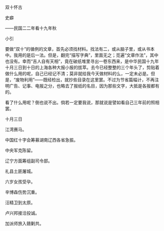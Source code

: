 双十怀古

史癖

——民国二二年看十九年秋

  

小引

  

要做“双十”的循例的文章，首先必须找材料。找法有二，或从脑子里，或从书本中。我用的是后一法。但是，翻完“描写字典”，里面无之；觅遍“文章作法”，其中也没有。幸而“吉人自有天相”，竟在破纸堆里寻出一卷东西来，是中华民国十九年十月三日到十日的上海各种大报小报的拔萃。去今已经整整的三个年头了，剪贴着做什么用的呢，自己已经记不清；莫非就给我今天做材料的么，一定未必是。但是，“废物利用”——既经检出，就抄些目录在这里罢。不过为节省篇幅计，不再注明广告、记事、电报之分，也略去了报纸的名目，因为那些文字，大抵是各报都有的。

看了什么用呢？倒也说不出。倘若一定要我说，那就说是譬如看自己三年前的照相罢。

  

十月三日

  

江湾赛马。

中国红十字会筹募湖南辽西各省急振。

中央军克陈留。

辽宁方面筹组副司令部。

礼县土匪屠城。

六岁女孩受孕。

辛博森伤势沉重。

汪精卫到太原。

卢兴邦接洽投诚。

加派师旅入赣剿共。